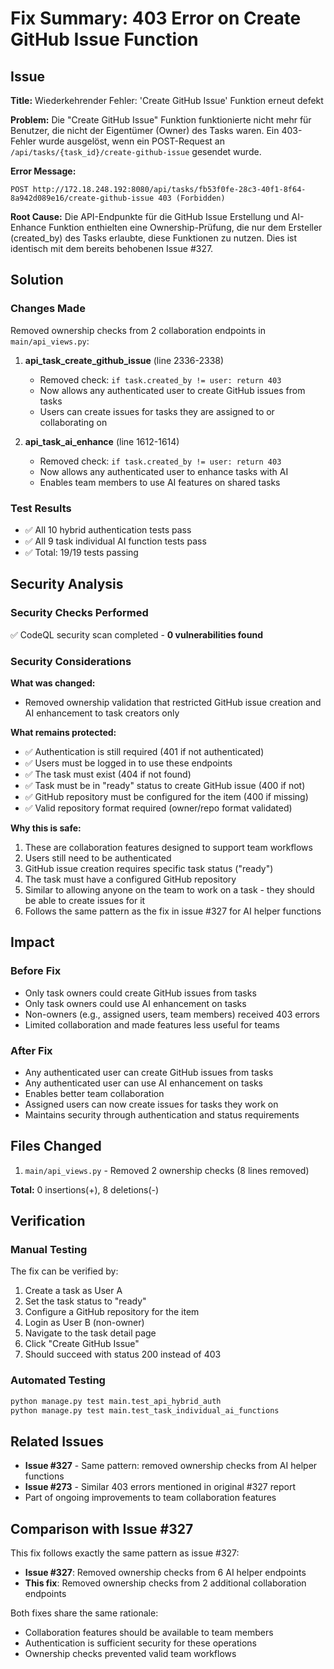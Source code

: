 # Fix Summary: 403 Error on Create GitHub Issue Function

## Issue
**Title:** Wiederkehrender Fehler: 'Create GitHub Issue' Funktion erneut defekt

**Problem:** Die "Create GitHub Issue" Funktion funktionierte nicht mehr für Benutzer, die nicht der Eigentümer (Owner) des Tasks waren. Ein 403-Fehler wurde ausgelöst, wenn ein POST-Request an `/api/tasks/{task_id}/create-github-issue` gesendet wurde.

**Error Message:**
```
POST http://172.18.248.192:8080/api/tasks/fb53f0fe-28c3-40f1-8f64-8a942d089e16/create-github-issue 403 (Forbidden)
```

**Root Cause:** Die API-Endpunkte für die GitHub Issue Erstellung und AI-Enhance Funktion enthielten eine Ownership-Prüfung, die nur dem Ersteller (created_by) des Tasks erlaubte, diese Funktionen zu nutzen. Dies ist identisch mit dem bereits behobenen Issue #327.

## Solution

### Changes Made
Removed ownership checks from 2 collaboration endpoints in `main/api_views.py`:

1. **api_task_create_github_issue** (line 2336-2338)
   - Removed check: `if task.created_by != user: return 403`
   - Now allows any authenticated user to create GitHub issues from tasks
   - Users can create issues for tasks they are assigned to or collaborating on

2. **api_task_ai_enhance** (line 1612-1614)
   - Removed check: `if task.created_by != user: return 403`
   - Now allows any authenticated user to enhance tasks with AI
   - Enables team members to use AI features on shared tasks

### Test Results
- ✅ All 10 hybrid authentication tests pass
- ✅ All 9 task individual AI function tests pass
- ✅ Total: 19/19 tests passing

## Security Analysis

### Security Checks Performed
✅ CodeQL security scan completed - **0 vulnerabilities found**

### Security Considerations

**What was changed:**
- Removed ownership validation that restricted GitHub issue creation and AI enhancement to task creators only

**What remains protected:**
- ✅ Authentication is still required (401 if not authenticated)
- ✅ Users must be logged in to use these endpoints
- ✅ The task must exist (404 if not found)
- ✅ Task must be in "ready" status to create GitHub issue (400 if not)
- ✅ GitHub repository must be configured for the item (400 if missing)
- ✅ Valid repository format required (owner/repo format validated)

**Why this is safe:**
1. These are collaboration features designed to support team workflows
2. Users still need to be authenticated
3. GitHub issue creation requires specific task status ("ready")
4. The task must have a configured GitHub repository
5. Similar to allowing anyone on the team to work on a task - they should be able to create issues for it
6. Follows the same pattern as the fix in issue #327 for AI helper functions

## Impact

### Before Fix
- Only task owners could create GitHub issues from tasks
- Only task owners could use AI enhancement on tasks
- Non-owners (e.g., assigned users, team members) received 403 errors
- Limited collaboration and made features less useful for teams

### After Fix
- Any authenticated user can create GitHub issues from tasks
- Any authenticated user can use AI enhancement on tasks
- Enables better team collaboration
- Assigned users can now create issues for tasks they work on
- Maintains security through authentication and status requirements

## Files Changed
1. `main/api_views.py` - Removed 2 ownership checks (8 lines removed)

**Total:** 0 insertions(+), 8 deletions(-)

## Verification

### Manual Testing
The fix can be verified by:
1. Create a task as User A
2. Set the task status to "ready"
3. Configure a GitHub repository for the item
4. Login as User B (non-owner)
5. Navigate to the task detail page
6. Click "Create GitHub Issue"
7. Should succeed with status 200 instead of 403

### Automated Testing
```bash
python manage.py test main.test_api_hybrid_auth
python manage.py test main.test_task_individual_ai_functions
```

## Related Issues
- **Issue #327** - Same pattern: removed ownership checks from AI helper functions
- **Issue #273** - Similar 403 errors mentioned in original #327 report
- Part of ongoing improvements to team collaboration features

## Comparison with Issue #327

This fix follows exactly the same pattern as issue #327:
- **Issue #327**: Removed ownership checks from 6 AI helper endpoints
- **This fix**: Removed ownership checks from 2 additional collaboration endpoints

Both fixes share the same rationale:
- Collaboration features should be available to team members
- Authentication is sufficient security for these operations
- Ownership checks prevented valid team workflows
